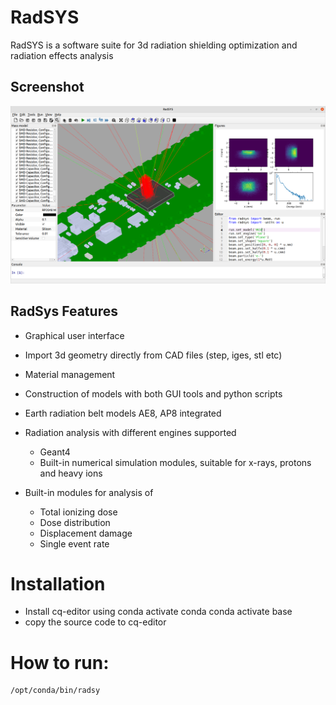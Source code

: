 # RadSYS
RadSYS is a software suite for 3d radiation shielding optimization and radiation effects analysis 
## Screenshot
![RadSYS GUI](radsys.png?raw=true "RadiSYS")

## RadSys Features  

* Graphical user interface
* Import 3d geometry directly  from CAD files (step, iges, stl etc)
* Material management 
* Construction of models with both GUI tools and python scripts 
* Earth radiation belt models AE8, AP8 integrated
* Radiation analysis with different engines supported
  * Geant4
  * Built-in numerical simulation modules, suitable for x-rays, protons and heavy ions
* Built-in modules for analysis of 

  *  Total ionizing dose
  *  Dose distribution 
  *  Displacement damage
  *  Single event rate



# Installation


* Install cq-editor using conda
activate conda
conda activate base
* copy the source code to cq-editor


# How to run:
```sh
/opt/conda/bin/radsy
```
